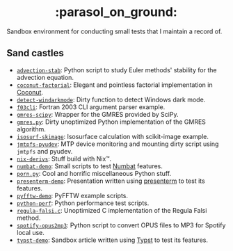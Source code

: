 <!-- markdownlint-disable MD033 -->
<h1 align="center">:parasol_on_ground:</h1>
<!-- markdownlint-enable MD033 -->

Sandbox environment for conducting small tests that I maintain a record of.

## Sand castles

<!-- markdownlint-disable MD013 -->

- [`advection-stab`](../advection-stab): Python script to study Euler methods' stability for the advection equation.
- [`coconut-factorial`](../coconut-factorial): Elegant and pointless factorial implementation in [Coconut](http://coconut-lang.org).
- [`detect-windarkmode`](../detect-windarkmode): Dirty function to detect Windows dark mode.
- [`f03cli`](../f03cli): Fortran 2003 CLI argument parser example.
- [`gmres-scipy`](../gmres-scipy): Wrapper for the GMRES provided by SciPy.
- [`gmres.py`](../gmres.py): Dirty unoptimized Python implementation of the GMRES algorithm.
- [`isosurf-skimage`](../isosurf-skimage): Isosurface calculation with scikit-image example.
- [`jmtpfs-pyudev`](../jmtpfs-pyudev): MTP device monitoring and mounting dirty script using `jmtpfs` and pyudev.
- [`nix-derivs`](../nix-derivs): Stuff build with Nix™.
- [`numbat-demo`](../numbat-demo): Small scripts to test [Numbat](https://numbat.dev) features.
- [`porn.py`](../porn.py): Cool and horrific miscellaneous Python stuff.
- [`presenterm-demo`](../presenterm-demo): Presentation written using [presenterm](https://github.com/mfontanini/presenterm) to test its features.
- [`pyfftw-demo`](../pyfftw-demo): PyFFTW example scripts.
- [`python-perf`](../python-perf): Python performance test scripts.
- [`regula-falsi.c`](../regula-falsi.c): Unoptimized C implementation of the Regula Falsi method.
- [`spotify-opus2mp3`](../spotify-opus2mp3): Python script to convert OPUS files to MP3 for Spotify local use.
- [`typst-demo`](../typst-demo): Sandbox article written using [Typst](https://typst.app) to test its features.
